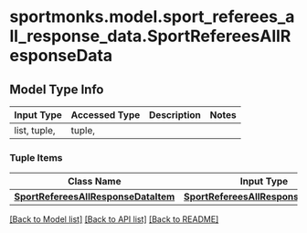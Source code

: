 # sportmonks.model.sport_referees_all_response_data.SportRefereesAllResponseData

## Model Type Info
Input Type | Accessed Type | Description | Notes
------------ | ------------- | ------------- | -------------
list, tuple,  | tuple,  |  | 

### Tuple Items
Class Name | Input Type | Accessed Type | Description | Notes
------------- | ------------- | ------------- | ------------- | -------------
[**SportRefereesAllResponseDataItem**](SportRefereesAllResponseDataItem.md) | [**SportRefereesAllResponseDataItem**](SportRefereesAllResponseDataItem.md) | [**SportRefereesAllResponseDataItem**](SportRefereesAllResponseDataItem.md) |  | 

[[Back to Model list]](../../README.md#documentation-for-models) [[Back to API list]](../../README.md#documentation-for-api-endpoints) [[Back to README]](../../README.md)

